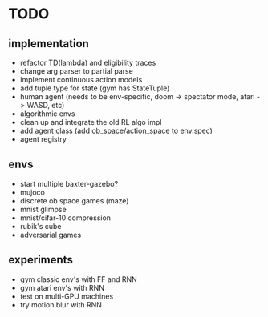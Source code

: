 # TODO

## implementation
- refactor TD(lambda) and eligibility traces
- change arg parser to partial parse
- implement continuous action models
- add tuple type for state (gym has StateTuple)
- human agent (needs to be env-specific, doom -> spectator mode, atari -> WASD, etc)
- algorithmic envs
- clean up and integrate the old RL algo impl
- add agent class (add ob_space/action_space to env.spec)
- agent registry

## envs
- start multiple baxter-gazebo?
- mujoco
- discrete ob space games (maze)
- mnist glimpse
- mnist/cifar-10 compression
- rubik's cube
- adversarial games

## experiments
- gym classic env's with FF and RNN
- gym atari env's with RNN
- test on multi-GPU machines
- try motion blur with RNN
